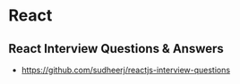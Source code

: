 # React

## React Interview Questions & Answers

* https://github.com/sudheerj/reactjs-interview-questions
